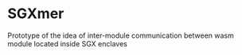 # SGXmer

Prototype of the idea of inter-module communication between wasm module located inside SGX enclaves 